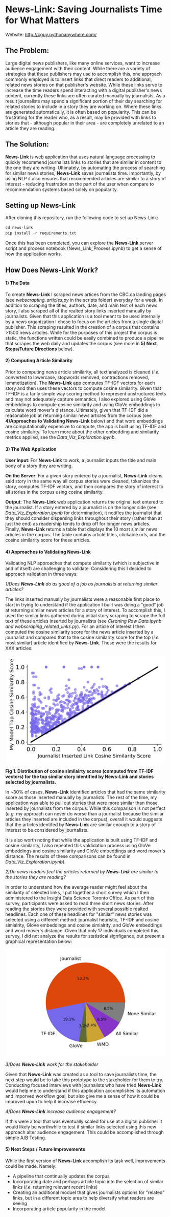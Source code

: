# News-Link: Saving Journalists Time for What Matters

Website: http://cguy.pythonanywhere.com/

## The Problem:

Large digital news publishers, like many online services, want to increase audience engagement with their content. While there are a variety of strategies that these publishers may use to accomplish this, one approach commonly employed is to insert links that direct readers to additional, related news stories on that publisher's website. While these links serve to increase the time readers spend interacting with a digital publisher's news content, currently these links are often curated manually by journalists. As a result journalists may spend a significant portion of their day searching for related stories to include in a story they are working on. Where these links are generated automatically, it is often based on popularity. This can be frustrating for the reader who, as a result, may be provided with links to stories that - although popular in their area - are completely unrelated to an article they are reading.

## The Solution:

**News-Link** is web application that uses natural language processing to quickly recommend journalists links to stories that are similar in content to the one they are writing. Ultimately, by automating the process of searching for similar news stories, **News-Link** saves journalists time. Importantly, by using NLP it also ensures that recommended articles are similar to a story of interest - reducing frustration on the part of the user when compare to recommendation systems based solely on popularity.

## Setting up News-Link

After cloning this repository, run the following code to set up News-Link:

```python
cd news-link
pip install -r requirements.txt
```

Once this has been completed, you can explore the **News-Link** server script and process notebook (News_Link_Process.ipynb) to get a sense of how the application works. 

## How Does News-Link Work?

#### 1) The Data

To create **News-Link** I scraped news artices from the CBC.ca landing pages (see *webscrapting_articles.py* in the scripts folder) everyday for a week. In addition to scraping the titles, authors, date, and main text of each news story, I also scraped all of the realted story links inserted manually by journalists. Given that this application is a tool meant to be used internally by a news organization I chose to focus on the articles from a single digital publisher. This scraping resulted in the creation of a corpus that contains >1500 news articles. While for the purposes of this project the corpus is static, the functions written could be easily combined to produce a pipeline that scrapes the web daily and updates the corpus (see more in **5) Next Steps/Future Directions** below). 

#### 2) Computing Article Similarity

Prior to computing news article similarity, all text analyzed is cleaned (*i.e.* converted to lowercase, stopwords removed, contractions removed, lemmetization). The **News-Link** app computes TF-IDF vectors for each story and then uses these vectors to compute cosine similarity. Given that TF-IDF is a farily simple way scoring method to represent unstructured texts and may not adequately capture semantics, I also explored using GloVe embeddings to compute cosine similarity and using GloVe embeddings to calculate word mover's distance. Ultimately, given that TF-IDF did a reasonable job at returning similar news articles from the corpus (see **4)Approaches to Validating News-Link** below) and that word embeddings are computationally expensive to compute, the app is built using TF-IDF and cosine similairty. To learn more about the other embedding and similarity metrics applied, see the *Data_Viz_Exploration.ipynb*.

#### 3) The Web Application

**User Input**: For **News-Link** to work, a journalist inputs the title and main body of a story they are writing. 

**On the Server**: For a given story entered by a journalist, **News-Link** cleans said story in the same way all corpus stories were cleaned, tokenizes the story, computes TF-IDF vectors, and then compares the story of interest to all stories in the corpus using cosine similarity. 

**Output**: The **News-Link** web application returns the original text entered to the journalist. If a story entered by a journalist is on the longer side (see *Data_Viz_Exploration.ipynb* for determination), it notifies the journalist that they should consider dispersing links throughout their story (rather than at just the end) as readership tends to drop off for longer news articles. Finally, **News-Link** returns a table that displays the 10 most similar news articles in the corpus. The table contains article titles, clickable urls, and the cosine similarity score for these articles.

#### 4) Approaches to Validating News-Link

Validating NLP approaches that compute similarity (which is subjective in and of itself) are challenging to validate. Considering this I decided to approach validation in three ways:

*1)Does **News-Link** do as good of a job as journalists at returning similar articles?*

The links inserted manually by journalists were a reasonable first place to start in trying to understand if the application I built was doing a "good" job at returning similar news articles for a story of interest. To accomplish this, I used the similar links gathered during initial story scraping to scrape the full text of these articles inserted by journalists (see *Cleaning Raw Data.ipynb and webscraping_related_links.py*). For an article of interest I then computed the cosine similarity score for the news article inserted by a journalist and compared that to the cosine similarity score for the top (*i.e.* most similar) article identified by **News-Link**. These were the results for XXX articles:

![image](https://github.com/CylitaGuy/news-link/blob/master/notebooks/figures/png/News_Scatter.jpg)

**Fig 1. Distribution of cosine similairty scores (computed from TF-IDF vectors) for the top similar story identified by News-Link and stories selected by journalists.**

In ~30% of cases, **News-Link** identified articles that had the same similarity score as those inserted manually by journalists. The rest of the time, my application was able to pull out stories that were more similar than those inserted by journalists from the corpus. While this comparison is not perfect (*e.g.* my approach can never do worse than a journalist because the similar articles they inserted are included in the corpus), overall it would suggests that the articles identifed by **News-Link** are similar enough to a story of interest to be considered by journalists. 

It is also worth noting that while the application is built using TF-IDF and cosine similarity, I also repeated this valdidation process using GloVe embeddings and cosine similarity and GloVe embeddings and word mover's distance. The results of these comparisons can be found in *Data_Viz_Exploration.ipynb*). 

*2)Do news readers feel the articles returned by **News-Link** are similar to the stories they are reading?*

In order to understand how the average reader might feel about the similarity of selected links, I put together a short survey which I then administered to the Insight Data Science Toronto Office. As part of this survey, participants were asked to read three short news stories. After reading the stories they were provided with several possible realted headlines. Each one of these headlines for "similar" news stories was selected using a different method: journalist heuristic, TF-IDF and cosine simialrity, GloVe embeddings and cosine simialrity, and GloVe embeddings and word mover's distance. Given that only 17 individuals completed this survey, I did not analyze the results for statistical signfigance, but present a graphical representation below:

![image](https://github.com/CylitaGuy/news-link/blob/master/notebooks/figures/png/Pie_Chart_Survey4.jpg)

*3)Does **News-Link** work for the stakeholder*

Given that **News-Link** was created as a tool to save journalists time, the next step would be to take this prototype to the stakeholder for them to try. Conducting focused interviews with journalists who have tried **News-Link** would help me to understand if this application accomplishes its automation and imporved workflow goal, but also give me a sense of how it could be improved upon to help it increase efficency. 

*4)Does **News-Link** increase audience engagement?*

If this were a tool that was eventually scaled for use at a digital publisher it would likely be worthwhile to test if similar links selected using this new approach alter audience engagement. This could be accomplished through simple A/B Testing.  

#### 5) Next Steps / Future Improvements

While the first version of **News-Link** accomplish its task well, improvements could be made. Namely:

* A pipeline that continually updates the corpus
* Incorporating date and perhaps article topic into the selection of similar links (*i.e.* returning relevant recent links)
* Creating an additional moduel that gives journalists options for "related" links, but in a different topic area to help diversify what readers are seeing
* Incorporating article popularity in the model
